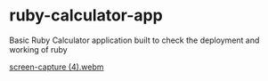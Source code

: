 # ruby-calculator-app
Basic Ruby Calculator application built to check the deployment and working of ruby 


[screen-capture (4).webm](https://user-images.githubusercontent.com/64205626/216748891-308f0e58-c47f-4a3d-86bc-7f5f2f9cefd6.webm)

